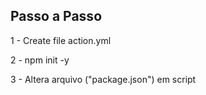 ## Passo a Passo

1 - Create file action.yml

2 - npm init -y

3 - Altera arquivo ("package.json") em script

